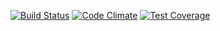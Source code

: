 [![Build Status](https://travis-ci.org/MonsieurCode/bouncer.svg?branch=master)](https://travis-ci.org/MonsieurCode/bouncer)
[![Code Climate](https://codeclimate.com/github/MonsieurCode/bouncer/badges/gpa.svg)](https://codeclimate.com/github/MonsieurCode/bouncer)
[![Test Coverage](https://codeclimate.com/github/MonsieurCode/bouncer/badges/coverage.svg)](https://codeclimate.com/github/MonsieurCode/bouncer)
